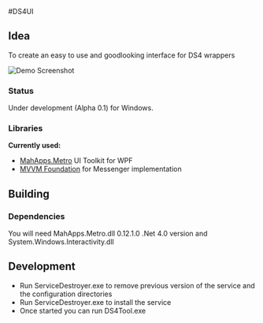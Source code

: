 #DS4UI

## Idea

To create an easy to use and goodlooking interface for DS4 wrappers

![Demo Screenshot](http://xxxxxxxx.x)

### Status

Under development (Alpha 0.1) for Windows.
 
### Libraries

**Currently used:**
- [MahApps.Metro](http://mahapps.com/MahApps.Metro/) UI Toolkit for WPF
- [MVVM Foundation](http://mvvmfoundation.codeplex.com/) for Messenger implementation

## Building

### Dependencies

You will need MahApps.Metro.dll 0.12.1.0 .Net 4.0 version and System.Windows.Interactivity.dll 

## Development
- Run ServiceDestroyer.exe to remove previous version of the service and the configuration directories
- Run ServiceDestroyer.exe to install the service
- Once started you can run DS4Tool.exe
